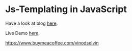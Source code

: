 # Js-Templating in JavaScript

Have a look at blog <a href="https://medium.com/@vinodselvin/create-your-own-templating-system-in-javascript-21a5ea545649" target="_blank">here</a>.

Live Demo <a href="https://vinodselvin.github.io/Js-Templating/" target="_blank">here</a>.

https://www.buymeacoffee.com/vinodselvin
